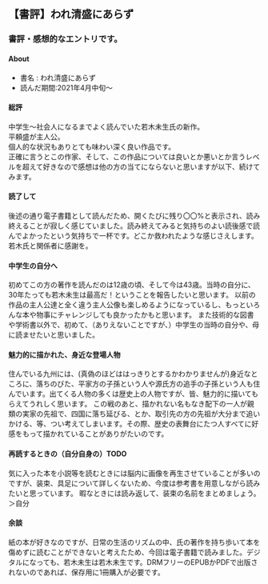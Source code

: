 ## 【書評】われ清盛にあらず


### 書評・感想的なエントリです。

####  About
- 書名 : われ清盛にあらず
- 読んだ期間:2021年4月中旬～



#### 総評

中学生～社会人になるまでよく読んでいた若木未生氏の新作。  
平頼盛が主人公。  
個人的な状況もありとても味わい深く良い作品です。  
正確に言うとこの作家、そして、この作品については良いとか悪いとか言うレベルを超えて好きなので感想は他の方の当てにならないと思いますが以下、続けてみます。

#### 読了して

後述の通り電子書籍として読んだため、開くたびに残り〇〇%と表示され、読み終えることが寂しく感じていました。読み終えてみると気持ちのよい読後感で読んでよかったという気持ちで一杯です。どこか救われたような感じさえします。
若木氏と関係者に感謝を。

#### 中学生の自分へ

初めてこの方の著作を読んだのは12歳の頃、そして今は43歳。当時の自分に、30年たっても若木未生は最高だ！ということを報告したいと思います。  以前の作品の主人公達と全く違う主人公像も楽しめるようになっているし、もっといろんな本や物事にチャレンジしても良かったかもと思います。
また技術的な図書や学術書以外で、初めて、（ありえないことですが、）中学生の当時の自分や、母に読ませたいと思いました。

#### 魅力的に描かれた、身近な登場人物

住んでいる九州には、(真偽のほどははっきりとするかわかりませんが)身近なところに、落ちのびた、平家方の子孫という人や源氏方の追手の子孫という人も住んでいます。出てくる人物の多くは歴史上の人物ですが、皆、魅力的に描いてもらえてうれしく思います。
この戦のあと、描かれない名もなき配下の一人が親類の実家の先祖で、四国に落ち延びる、とか、取引先の方の先祖が大分まで追いかける、等、つい考えてしまいます。その際、歴史の表舞台にたつ人すべてに好感をもって描かれていることがありがたいのです。

#### 再読するときの（自分自身の）TODO

気に入った本を小説等を読むときには脳内に画像を再生させていることが多いのですが、装束、具足について詳しくないため、今度は参考書を用意しながら読みたいと思っています。
暇なときには読み返して、装束の名前をまとめましょう。＞自分

#### 余談
紙の本が好きなのですが、日常の生活のリズムの中、氏の著作を持ち歩いて本を傷めずに読むことができないと考えたため、今回は電子書籍で読みました。デジタルになっても、若木未生は若木未生です。DRMフリーのEPUBかPDFで出版されないのであれば、保存用に1冊購入が必要です。


